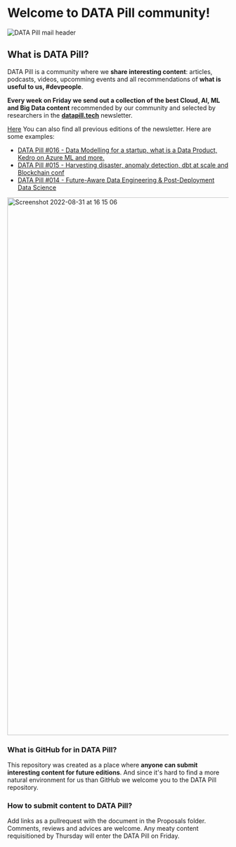 # **Welcome to DATA Pill community!**

![DATA Pill mail header](https://user-images.githubusercontent.com/108238545/187696541-edcf76b2-699b-4bfe-b3a8-231019af16e9.jpg)

## **What is DATA Pill?**

DATA Pill is a community where we **share interesting content**: articles, podcasts, videos, upcomming events and all recommendations of **what is useful to us, #devpeople**. 

**Every week on Friday we send out a collection of the best Cloud, AI, ML and Big Data content**  recommended by our community and selected by researchers in the **[datapill.tech](https://datapill.tech/)** newsletter.


[Here](https://datapill.tech/) You can also find all previous editions of the newsletter. 
Here are some examples:

 - [DATA Pill #016 - Data Modelling for a startup, what is a Data
   Product, Kedro on Azure ML and
   more.](https://datapill.tech/tpost/nrck0lsi11-data-pill-016-data-modelling-for-a-start)
 - [DATA Pill #015 - Harvesting disaster, anomaly detection, dbt at
   scale and Blockchain conf](https://datapill.tech/tpost/i7v3ktclj1-data-pill-015-harvesting-disaster-anomal)
 - [DATA Pill #014 - Future-Aware Data Engineering & Post-Deployment Data Science](https://datapill.tech/tpost/15zs9vnsn1-data-pill-014-future-aware-data-engineer)


<img width="1221" alt="Screenshot 2022-08-31 at 16 15 06" src="https://user-images.githubusercontent.com/108238545/187704282-5adb614a-14c4-41ae-9a23-4b1cb45547a9.png">

### What is GitHub for in DATA Pill? 

This repository was created as a place where **anyone can submit interesting content for future editions**. And since it's hard to find a more natural environment for us than GitHub we welcome you to the DATA Pill repository. 

### How to submit content to DATA Pill?

Add links as a pullrequest with the document in the Proposals folder. Comments, reviews and advices are welcome. 
Any meaty content requisitioned by Thursday will enter the DATA Pill on Friday. 
